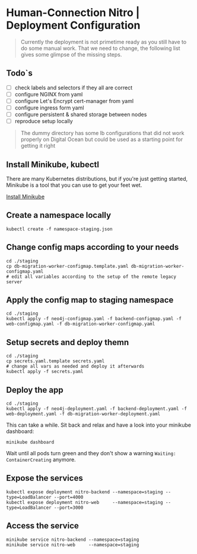 # Human-Connection Nitro | Deployment Configuration

> Currently the deployment is not primetime ready as you still have to do some manual work. That we need to change, the following list gives some glimpse of the missing steps.

## Todo`s
- [ ] check labels and selectors if they all are correct
- [ ] configure NGINX from yaml
- [ ] configure Let's Encrypt cert-manager from yaml
- [ ] configure ingress form yaml
- [ ] configure persistent & shared storage between nodes
- [ ] reproduce setup locally

> The dummy directory has some lb configurations that did not work properly on Digital Ocean but could be used as a starting point for getting it right

## Install Minikube, kubectl
There are many Kubernetes distributions, but if you're just getting started, Minikube is a tool that you can use to get your feet wet.

[Install Minikube](https://kubernetes.io/docs/tasks/tools/install-minikube/)

## Create a namespace locally
```shell
kubectl create -f namespace-staging.json
```

## Change config maps according to your needs
```shell
cd ./staging
cp db-migration-worker-configmap.template.yaml db-migration-worker-configmap.yaml
# edit all variables according to the setup of the remote legacy server
```

## Apply the config map to staging namespace
```shell
cd ./staging
kubectl apply -f neo4j-configmap.yaml -f backend-configmap.yaml -f web-configmap.yaml -f db-migration-worker-configmap.yaml
```

## Setup secrets and deploy themn
```shell
cd ./staging
cp secrets.yaml.template secrets.yaml
# change all vars as needed and deploy it afterwards
kubectl apply -f secrets.yaml
```

## Deploy the app
```shell
cd ./staging
kubectl apply -f neo4j-deployment.yaml -f backend-deployment.yaml -f web-deployment.yaml -f db-migration-worker-deployment.yaml
```
This can take a while.
Sit back and relax and have a look into your minikube dashboard:
```
minikube dashboard
```
Wait until all pods turn green and they don't show a warning `Waiting: ContainerCreating` anymore.

## Expose the services

```shell
kubectl expose deployment nitro-backend --namespace=staging --type=LoadBalancer --port=4000
kubectl expose deployment nitro-web     --namespace=staging --type=LoadBalancer --port=3000
```

## Access the service

```shell
minikube service nitro-backend --namespace=staging
minikube service nitro-web     --namespace=staging
```
